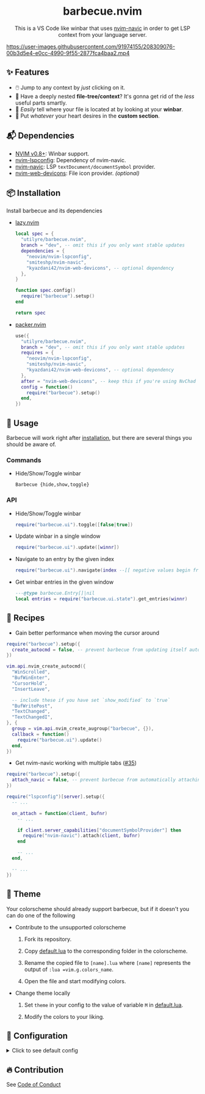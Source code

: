 <h1 align="center">barbecue.nvim</h1>

<p align="center">
  This is a VS Code like winbar that uses
  <a href="https://github.com/SmiteshP/nvim-navic">nvim-navic</a>
  in order to get LSP context from your language server.
</p>

https://user-images.githubusercontent.com/91974155/208309076-00b3d5e4-e0cc-4990-9f55-2877fca4baa2.mp4

## ✨ Features

- 🖱️ Jump to any context by _just_ clicking on it.
- 🌲 Have a deeply nested **file-tree/context**? It's gonna get rid of the _less_ useful parts smartly.
- 📂 _Easily_ tell where your file is located at by looking at your **winbar**.
- 📜 Put _whatever_ your heart desires in the **custom section**.

## 📬 Dependencies

- [NVIM v0.8+](https://github.com/neovim/neovim/releases/latest): Winbar support.
- [nvim-lspconfig](https://github.com/neovim/nvim-lspconfig): Dependency of nvim-navic.
- [nvim-navic](https://github.com/smiteshp/nvim-navic): LSP `textDocument/documentSymbol` provider.
- [nvim-web-devicons](https://github.com/kyazdani42/nvim-web-devicons): File icon provider. _(optional)_

## 📦 Installation

Install barbecue and its dependencies

- [lazy.nvim](https://github.com/folke/lazy.nvim)

  ```lua
  local spec = {
    "utilyre/barbecue.nvim",
    branch = "dev", -- omit this if you only want stable updates
    dependencies = {
      "neovim/nvim-lspconfig",
      "smiteshp/nvim-navic",
      "kyazdani42/nvim-web-devicons", -- optional dependency
    },
  }

  function spec.config()
    require("barbecue").setup()
  end

  return spec
  ```

- [packer.nvim](https://github.com/wbthomason/packer.nvim)

  ```lua
  use({
    "utilyre/barbecue.nvim",
    branch = "dev", -- omit this if you only want stable updates
    requires = {
      "neovim/nvim-lspconfig",
      "smiteshp/nvim-navic",
      "kyazdani42/nvim-web-devicons", -- optional dependency
    },
    after = "nvim-web-devicons", -- keep this if you're using NvChad
    config = function()
      require("barbecue").setup()
    end,
  })
  ```

## 🚀 Usage

Barbecue will work right after [installation](#-installation), but there are
several things you should be aware of.

### Commands

- Hide/Show/Toggle winbar

  ```vim
  Barbecue {hide,show,toggle}
  ```

### API

- Hide/Show/Toggle winbar

  ```lua
  require("barbecue.ui").toggle([false|true])
  ```

- Update winbar in a single window

  ```lua
  require("barbecue.ui").update([winnr])
  ```

- Navigate to an entry by the given index

  ```lua
  require("barbecue.ui").navigate(index --[[ negative values begin from the end ]], [winnr])
  ```

- Get winbar entries in the given window

  ```lua
  ---@type barbecue.Entry[]|nil
  local entries = require("barbecue.ui.state").get_entries(winnr)
  ```

## 🍴 Recipes

- Gain better performance when moving the cursor around

```lua
require("barbecue").setup({
  create_autocmd = false, -- prevent barbecue from updating itself automatically
})

vim.api.nvim_create_autocmd({
  "WinScrolled",
  "BufWinEnter",
  "CursorHold",
  "InsertLeave",

  -- include these if you have set `show_modified` to `true`
  "BufWritePost",
  "TextChanged",
  "TextChangedI",
}, {
  group = vim.api.nvim_create_augroup("barbecue", {}),
  callback = function()
    require("barbecue.ui").update()
  end,
})
```

- Get nvim-navic working with multiple tabs ([#35](/../../issues/35))

```lua
require("barbecue").setup({
  attach_navic = false, -- prevent barbecue from automatically attaching nvim-navic
})

require("lspconfig")[server].setup({
  -- ...

  on_attach = function(client, bufnr)
    -- ...

    if client.server_capabilities["documentSymbolProvider"] then
      require("nvim-navic").attach(client, bufnr)
    end

    -- ...
  end,

  -- ...
})
```

## 🎨 Theme

Your colorscheme should already support barbecue, but if it doesn't you can do
one of the following

- Contribute to the unsupported colorscheme

  1. Fork its repository.

  2. Copy [default.lua](/lua/barbecue/theme/default.lua) to the corresponding
     folder in the colorscheme.

  3. Rename the copied file to `[name].lua` where `[name]` represents the
     output of `:lua =vim.g.colors_name`.

  4. Open the file and start modifying colors.

- Change theme locally

  1. Set `theme` in your config to the value of variable `M` in
     [default.lua](/lua/barbecue/theme/default.lua).

  2. Modify the colors to your liking.

## 🚠 Configuration

<details>
  <summary>Click to see default config</summary>

  ```lua
  {
    ---whether to attach navic to language servers automatically
    ---@type boolean
    attach_navic = true,

    ---whether to create winbar updater autocmd
    ---@type boolean
    create_autocmd = true,

    ---buftypes to enable winbar in
    ---@type string[]
    include_buftypes = { "" },

    ---filetypes not to enable winbar in
    ---@type string[]
    exclude_filetypes = { "toggleterm" },

    modifiers = {
      ---filename modifiers applied to dirname
      ---@type string
      dirname = ":~:.",

      ---filename modifiers applied to basename
      ---@type string
      basename = "",
    },

    ---returns a string to be shown at the end of winbar
    ---@type fun(bufnr: number): string
    custom_section = function()
      return ""
    end,

    ---theme to be used which should be located under `barbecue.theme` module
    ---`auto` defaults to your current colorscheme
    ---@type "auto"|string|barbecue.Theme
    theme = "auto",

    ---whether to replace file icon with the modified symbol when buffer is modified
    ---@type boolean
    show_modified = false,

    symbols = {
      ---modification indicator
      ---@type string
      modified = "●",

      ---truncation indicator
      ---@type string
      ellipsis = "…",

      ---entry separator
      ---@type string
      separator = "",
    },

    ---icons for different context entry kinds
    ---`false` to disable kind icons
    ---@type table<string, string>|false
    kinds = {
      File = "",
      Package = "",
      Module = "",
      Namespace = "",
      Macro = "",
      Class = "",
      Constructor = "",
      Field = "",
      Property = "",
      Method = "",
      Struct = "",
      Event = "",
      Interface = "",
      Enum = "",
      EnumMember = "",
      Constant = "",
      Function = "",
      TypeParameter = "",
      Variable = "",
      Operator = "",
      Null = "",
      Boolean = "",
      Number = "",
      String = "",
      Key = "",
      Array = "",
      Object = "",
    },
  }
  ```
</details>

## 🔥 Contribution

See [Code of Conduct](/CODEOFCONDUCT.md)
